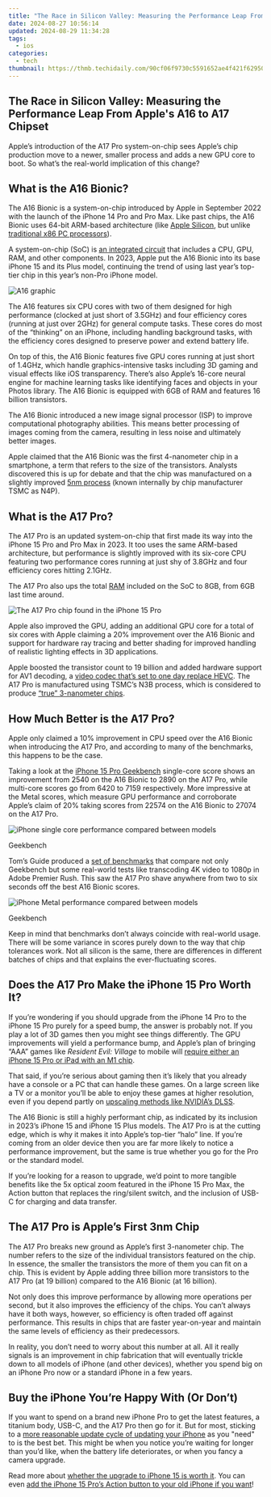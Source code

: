 ```yaml
---
title: "The Race in Silicon Valley: Measuring the Performance Leap From Apple's A16 to A17 Chipset"
date: 2024-08-27 10:56:14
updated: 2024-08-29 11:34:28
tags:
  - ios
categories:
  - tech
thumbnail: https://thmb.techidaily.com/90cf06f9730c5591652ae4f421f62950743940a3b49411aac162c7581850732b.jpg
---
```


## The Race in Silicon Valley: Measuring the Performance Leap From Apple's A16 to A17 Chipset

Apple’s introduction of the A17 Pro system-on-chip sees Apple’s chip production move to a newer, smaller process and adds a new GPU core to boot. So what’s the real-world implication of this change?

##  What is the A16 Bionic?

 The A16 Bionic is a system-on-chip introduced by Apple in September 2022 with the launch of the iPhone 14 Pro and Pro Max. Like past chips, the A16 Bionic uses 64-bit ARM-based architecture (like [Apple Silicon](https://hardware-help.techidaily.com/expert-guide-finding-and-installing-the-right-drivers-for-your-hp-thunderbolt-g2-dock-whether-you-need-120w-or-230w-power-support/), but unlike [traditional x86 PC processors](https://fox-that.techidaily.com/troubleshooting-what-to-try-when-iphone-events-are-nowhere-to-be-found/)).

 A system-on-chip (SoC) is [an integrated circuit](https://screen-activity-recording.techidaily.com/new-discovering-win11s-finest-screen-grabbers-for-2024/) that includes a CPU, GPU, RAM, and other components. In 2023, Apple put the A16 Bionic into its base iPhone 15 and its Plus model, continuing the trend of using last year’s top-tier chip in this year’s non-Pro iPhone model.

![A16 graphic](https://static1.howtogeekimages.com/wordpress/wp-content/uploads/2022/09/a16_graphic.jpg) 

 The A16 features six CPU cores with two of them designed for high performance (clocked at just short of 3.5GHz) and four efficiency cores (running at just over 2GHz) for general compute tasks. These cores do most of the “thinking” on an iPhone, including handling background tasks, with the efficiency cores designed to preserve power and extend battery life.

 On top of this, the A16 Bionic features five GPU cores running at just short of 1.4GHz, which handle graphics-intensive tasks including 3D gaming and visual effects like iOS transparency. There’s also Apple’s 16-core neural engine for machine learning tasks like identifying faces and objects in your Photos library. The A16 Bionic is equipped with 6GB of RAM and features 16 billion transistors.

 The A16 Bionic introduced a new image signal processor (ISP) to improve computational photography abilities. This means better processing of images coming from the camera, resulting in less noise and ultimately better images.

 Apple claimed that the A16 Bionic was the first 4-nanometer chip in a smartphone, a term that refers to the size of the transistors. Analysts discovered this is up for debate and that the chip was manufactured on a slightly improved [5nm process](https://howto.techidaily.com/9-quick-fixes-to-unfortunately-touchwiz-has-stopped-of-nubia-z50s-pro-drfone-by-drfone-fix-android-problems-fix-android-problems/) (known internally by chip manufacturer TSMC as N4P).

##  What is the A17 Pro?

 The A17 Pro is an updated system-on-chip that first made its way into the iPhone 15 Pro and Pro Max in 2023\. It too uses the same ARM-based architecture, but performance is slightly improved with its six-core CPU featuring two performance cores running at just shy of 3.8GHz and four efficiency cores hitting 2.1GHz.

 The A17 Pro also ups the total [RAM](https://youtube-web.techidaily.com/ed-2024-approved-unlocking-youtube-success-top-video-strategies-to-explode-views/) included on the SoC to 8GB, from 6GB last time around.

![The A17 Pro chip found in the iPhone 15 Pro](https://static1.howtogeekimages.com/wordpress/wp-content/uploads/2023/09/a17_pro.png) 

 Apple also improved the GPU, adding an additional GPU core for a total of six cores with Apple claiming a 20% improvement over the A16 Bionic and support for hardware ray tracing and better shading for improved handling of realistic lighting effects in 3D applications.

 Apple boosted the transistor count to 19 billion and added hardware support for AV1 decoding, a [video codec that’s set to one day replace HEVC](https://fox-info.techidaily.com/new-2024-approved-foundational-approach-to-gradual-volume-adjustment/). The A17 Pro is manufactured using TSMC’s N3B process, which is considered to produce [“true” 3-nanometer chips](https://tools.techidaily.com).

##  How Much Better is the A17 Pro?

 Apple only claimed a 10% improvement in CPU speed over the A16 Bionic when introducing the A17 Pro, and according to many of the benchmarks, this happens to be the case.

 Taking a look at the [iPhone 15 Pro Geekbench](https://browser.geekbench.com/ios%5Fdevices/iphone-15-pro) single-core score shows an improvement from 2540 on the A16 Bionic to 2890 on the A17 Pro, while multi-core scores go from 6420 to 7159 respectively. More impressive at the Metal scores, which measure GPU performance and corroborate Apple’s claim of 20% taking scores from 22574 on the A16 Bionic to 27074 on the A17 Pro.

![iPhone single core performance compared between models](https://static1.howtogeekimages.com/wordpress/wp-content/uploads/2023/09/iphone_single_core_geekbench.png) 

Geekbench

 Tom’s Guide produced a [set of benchmarks](https://www.tomsguide.com/features/iphone-15-pro-benchmarks) that compare not only Geekbench but some real-world tests like transcoding 4K video to 1080p in Adobe Premier Rush. This saw the A17 Pro shave anywhere from two to six seconds off the best A16 Bionic scores.

![iPhone Metal performance compared between models](https://static1.howtogeekimages.com/wordpress/wp-content/uploads/2023/09/iphone_metal_geekbench.png) 

Geekbench

 Keep in mind that benchmarks don’t always coincide with real-world usage. There will be some variance in scores purely down to the way that chip tolerances work. Not all silicon is the same, there are differences in different batches of chips and that explains the ever-fluctuating scores.

##  Does the A17 Pro Make the iPhone 15 Pro Worth It?

 If you’re wondering if you should upgrade from the iPhone 14 Pro to the iPhone 15 Pro purely for a speed bump, the answer is probably not. If you play a lot of 3D games then you might see things differently. The GPU improvements will yield a performance bump, and Apple’s plan of bringing “AAA” games like _Resident Evil: Village_ to mobile will [require either an iPhone 15 Pro or iPad with an M1 chip](https://www.ign.com/articles/resident-evil-village-for-iphone-15-pro-is-out-on-october-30).

 That said, if you’re serious about gaming then it’s likely that you already have a console or a PC that can handle these games. On a large screen like a TV or a monitor you’ll be able to enjoy these games at higher resolution, even if you depend partly on [upscaling methods like NVIDIA’s DLSS](https://extra-hints.techidaily.com/new-core-understanding-of-narrative-frameworks/).

 The A16 Bionic is still a highly performant chip, as indicated by its inclusion in 2023’s iPhone 15 and iPhone 15 Plus models. The A17 Pro is at the cutting edge, which is why it makes it into Apple’s top-tier “halo” line. If you’re coming from an older device then you are far more likely to notice a performance improvement, but the same is true whether you go for the Pro or the standard model.

 If you’re looking for a reason to upgrade, we’d point to more tangible benefits like the 5x optical zoom featured in the iPhone 15 Pro Max, the Action button that replaces the ring/silent switch, and the inclusion of USB-C for charging and data transfer.

##  The A17 Pro is Apple’s First 3nm Chip

 The A17 Pro breaks new ground as Apple’s first 3-nanometer chip. The number refers to the size of the individual transistors featured on the chip. In essence, the smaller the transistors the more of them you can fit on a chip. This is evident by Apple adding three billion more transistors to the A17 Pro (at 19 billion) compared to the A16 Bionic (at 16 billion).

 Not only does this improve performance by allowing more operations per second, but it also improves the efficiency of the chips. You can’t always have it both ways, however, so efficiency is often traded off against performance. This results in chips that are faster year-on-year and maintain the same levels of efficiency as their predecessors.

 In reality, you don’t need to worry about this number at all. All it really signals is an improvement in chip fabrication that will eventually trickle down to all models of iPhone (and other devices), whether you spend big on an iPhone Pro now or a standard iPhone in a few years.

##  Buy the iPhone You’re Happy With (Or Don’t)

 If you want to spend on a brand new iPhone Pro to get the latest features, a titanium body, USB-C, and the A17 Pro then go for it. But for most, sticking to a [more reasonable update cycle of updating your iPhone](https://screen-sharing-recording.techidaily.com/updated-2024-approved-creative-mc-survival-habitat-concepts/) as you "need" to is the best bet. This might be when you notice you’re waiting for longer than you’d like, when the battery life deteriorates, or when you fancy a camera upgrade.

 Read more about [whether the upgrade to iPhone 15 is worth it](https://fox-info.techidaily.com/15-sites-offering-premium-free-vectr-and-illustration-tools-and-services/). You can even [add the iPhone 15 Pro’s Action button to your old iPhone if you want](https://some-skills.techidaily.com/new-unlocking-the-potential-of-onestream-live-streaming/)!

<ins class="adsbygoogle"
     style="display:block"
     data-ad-format="autorelaxed"
     data-ad-client="ca-pub-7571918770474297"
     data-ad-slot="1223367746"></ins>



<ins class="adsbygoogle"
     style="display:block"
     data-ad-client="ca-pub-7571918770474297"
     data-ad-slot="8358498916"
     data-ad-format="auto"
     data-full-width-responsive="true"></ins>
